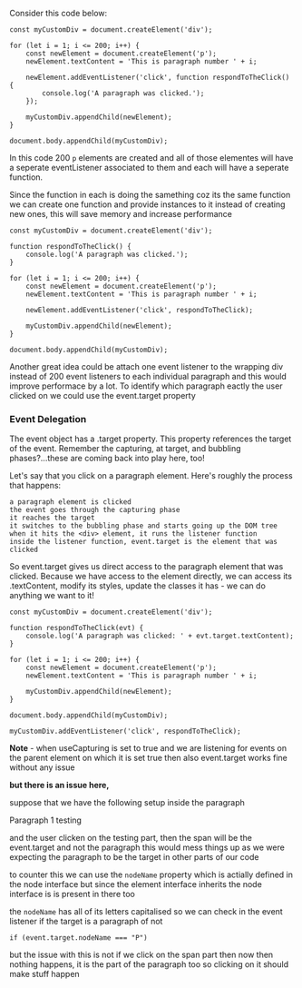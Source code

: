 Consider this code below:

    const myCustomDiv = document.createElement('div');

    for (let i = 1; i <= 200; i++) {
        const newElement = document.createElement('p');
        newElement.textContent = 'This is paragraph number ' + i;

        newElement.addEventListener('click', function respondToTheClick() {
            console.log('A paragraph was clicked.');
        });

        myCustomDiv.appendChild(newElement);
    }

    document.body.appendChild(myCustomDiv);

In this code 200 `p` elements are created and all of those elementes will have a seperate eventListener associated to them and each will have a seperate function.

Since the function in each is doing the samething coz its the same function we can create one function and provide instances to it instead of creating new ones, this will save memory and increase performance

    const myCustomDiv = document.createElement('div');

    function respondToTheClick() {
        console.log('A paragraph was clicked.');
    }

    for (let i = 1; i <= 200; i++) {
        const newElement = document.createElement('p');
        newElement.textContent = 'This is paragraph number ' + i;

        newElement.addEventListener('click', respondToTheClick);

        myCustomDiv.appendChild(newElement);
    }

    document.body.appendChild(myCustomDiv);

Another great idea could be attach one event listener to the wrapping div instead of 200 event listeners to each individual paragraph and this would improve performace by a lot. To identify which paragraph eactly the user clicked on we could use the event.target property

### Event Delegation

The event object has a .target property. This property references the target of the event. Remember the capturing, at target, and bubbling phases?...these are coming back into play here, too!

Let's say that you click on a paragraph element. Here's roughly the process that happens:

    a paragraph element is clicked
    the event goes through the capturing phase
    it reaches the target
    it switches to the bubbling phase and starts going up the DOM tree
    when it hits the <div> element, it runs the listener function
    inside the listener function, event.target is the element that was clicked

So event.target gives us direct access to the paragraph element that was clicked. Because we have access to the element directly, we can access its .textContent, modify its styles, update the classes it has - we can do anything we want to it!

    const myCustomDiv = document.createElement('div');

    function respondToTheClick(evt) {
        console.log('A paragraph was clicked: ' + evt.target.textContent);
    }

    for (let i = 1; i <= 200; i++) {
        const newElement = document.createElement('p');
        newElement.textContent = 'This is paragraph number ' + i;

        myCustomDiv.appendChild(newElement);
    }

    document.body.appendChild(myCustomDiv);

    myCustomDiv.addEventListener('click', respondToTheClick);


**Note** - when useCapturing is set to true and we are listening for events on the parent element on which it is set true then also event.target works fine without any issue

**but there is an issue here,**

suppose that we have the following setup inside the paragraph
    <p>Paragraph 1 <span>testing</span></p>
and the user clicken on the testing part,
then the span will be the event.target and not the paragraph this would mess things up as we were expecting the paragraph to be the target in other parts of our code

to counter this we can use the `nodeName` property which is actially defined in the node interface but since the element interface inherits the node interface is is present in there too

the `nodeName` has all of its letters capitalised
so we can check in the event listener if the target is a paragraph of not

    if (event.target.nodeName === "P")

but the issue with this is not if we click on the span part then now then nothing happens, it is the part of the paragraph too so clicking on it should make stuff happen
